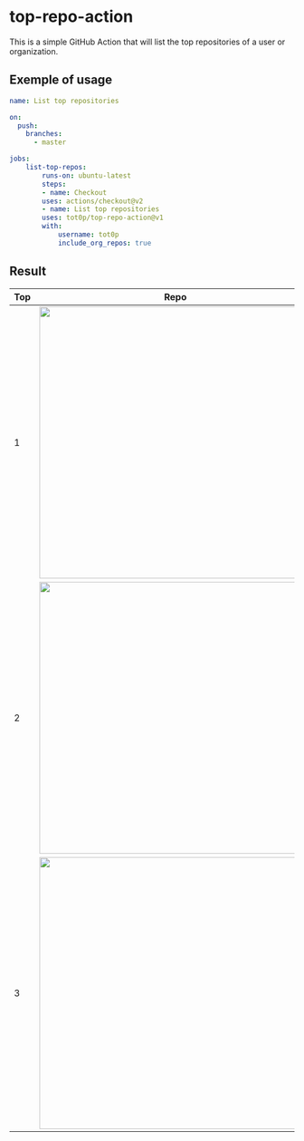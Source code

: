 # top-repo-action

This is a simple GitHub Action that will list the top repositories of a user or organization.

## Exemple of usage

```yaml
name: List top repositories

on:
  push:
    branches:
      - master

jobs:
    list-top-repos:
        runs-on: ubuntu-latest
        steps:
        - name: Checkout
        uses: actions/checkout@v2
        - name: List top repositories
        uses: tot0p/top-repo-action@v1
        with:
            username: tot0p
            include_org_repos: true

```

## Result

<!--Top-Repositories-->
| Top | Repo                                                                                                                                                                                    |
|-----|-----------------------------------------------------------------------------------------------------------------------------------------------------------------------------------------|
| 1   | <a href="https://github.com/Eclalang/Ecla"><img src="https://denvercoder1-github-readme-stats.vercel.app/api/pin/?username=Eclalang&repo=Ecla&theme=dark" width="480px"/></a>           |
| 2   | <a href="https://github.com/tot0p/Hello-World"><img src="https://denvercoder1-github-readme-stats.vercel.app/api/pin/?username=tot0p&repo=Hello-World&theme=dark" width="480px"/></a>   |
| 3   | <a href="https://github.com/Eclalang/LearnEcla"><img src="https://denvercoder1-github-readme-stats.vercel.app/api/pin/?username=Eclalang&repo=LearnEcla&theme=dark" width="480px"/></a> |

<!--/Top-Repositories-->